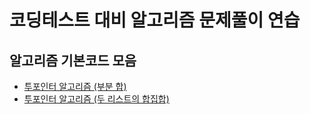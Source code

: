 # 코딩테스트 대비 알고리즘 문제풀이 연습

## 알고리즘 기본코드 모음
- [투포인터 알고리즘 (부분 합)](https://github.com/shinwonse/coding-test/blob/main/%EC%95%8C%EA%B3%A0%EB%A6%AC%EC%A6%98-%EA%B8%B0%EB%B3%B8%EC%BD%94%EB%93%9C/TwoPointer.py)
- [투포인터 알고리즘 (두 리스트의 합집합)](https://github.com/shinwonse/coding-test/blob/main/%EC%95%8C%EA%B3%A0%EB%A6%AC%EC%A6%98-%EA%B8%B0%EB%B3%B8%EC%BD%94%EB%93%9C/TwoPointerMergeList.py)
